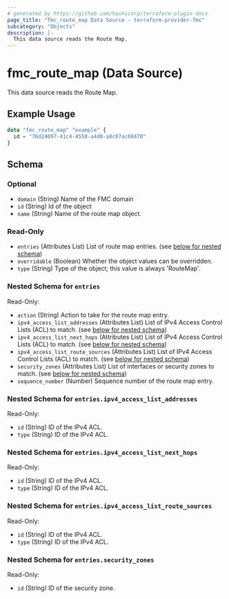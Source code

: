 ```yaml
---
# generated by https://github.com/hashicorp/terraform-plugin-docs
page_title: "fmc_route_map Data Source - terraform-provider-fmc"
subcategory: "Objects"
description: |-
  This data source reads the Route Map.
---
```


# fmc_route_map (Data Source)

This data source reads the Route Map.

## Example Usage

```terraform
data "fmc_route_map" "example" {
  id = "76d24097-41c4-4558-a4d0-a8c07ac08470"
}
```

<!-- schema generated by tfplugindocs -->
## Schema

### Optional

- `domain` (String) Name of the FMC domain
- `id` (String) Id of the object
- `name` (String) Name of the route map object.

### Read-Only

- `entries` (Attributes List) List of route map entries. (see [below for nested schema](#nestedatt--entries))
- `overridable` (Boolean) Whether the object values can be overridden.
- `type` (String) Type of the object; this value is always 'RouteMap'.

<a id="nestedatt--entries"></a>
### Nested Schema for `entries`

Read-Only:

- `action` (String) Action to take for the route map entry.
- `ipv4_access_list_addresses` (Attributes List) List of IPv4 Access Control Lists (ACL) to match. (see [below for nested schema](#nestedatt--entries--ipv4_access_list_addresses))
- `ipv4_access_list_next_hops` (Attributes List) List of IPv4 Access Control Lists (ACL) to match. (see [below for nested schema](#nestedatt--entries--ipv4_access_list_next_hops))
- `ipv4_access_list_route_sources` (Attributes List) List of IPv4 Access Control Lists (ACL) to match. (see [below for nested schema](#nestedatt--entries--ipv4_access_list_route_sources))
- `security_zones` (Attributes List) List of interfaces or security zones to match. (see [below for nested schema](#nestedatt--entries--security_zones))
- `sequence_number` (Number) Sequence number of the route map entry.

<a id="nestedatt--entries--ipv4_access_list_addresses"></a>
### Nested Schema for `entries.ipv4_access_list_addresses`

Read-Only:

- `id` (String) ID of the IPv4 ACL.
- `type` (String) ID of the IPv4 ACL.


<a id="nestedatt--entries--ipv4_access_list_next_hops"></a>
### Nested Schema for `entries.ipv4_access_list_next_hops`

Read-Only:

- `id` (String) ID of the IPv4 ACL.
- `type` (String) ID of the IPv4 ACL.


<a id="nestedatt--entries--ipv4_access_list_route_sources"></a>
### Nested Schema for `entries.ipv4_access_list_route_sources`

Read-Only:

- `id` (String) ID of the IPv4 ACL.
- `type` (String) ID of the IPv4 ACL.


<a id="nestedatt--entries--security_zones"></a>
### Nested Schema for `entries.security_zones`

Read-Only:

- `id` (String) ID of the security zone.
